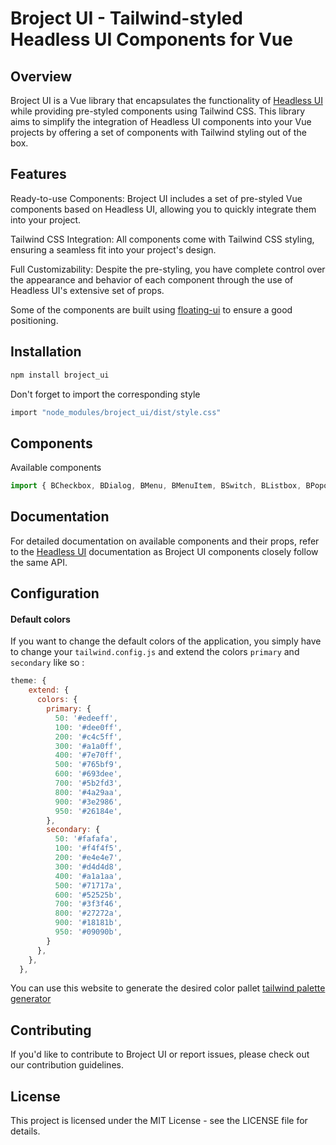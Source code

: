 # Broject UI - Tailwind-styled Headless UI Components for Vue

## Overview

Broject UI is a Vue library that encapsulates the functionality of [Headless UI](https://headlessui.com/) while providing pre-styled components using Tailwind CSS. This library aims to simplify the integration of Headless UI components into your Vue projects by offering a set of components with Tailwind styling out of the box.

## Features

Ready-to-use Components: Broject UI includes a set of pre-styled Vue components based on Headless UI, allowing you to quickly integrate them into your project.

Tailwind CSS Integration: All components come with Tailwind CSS styling, ensuring a seamless fit into your project's design.

Full Customizability: Despite the pre-styling, you have complete control over the appearance and behavior of each component through the use of Headless UI's extensive set of props.

Some of the components are built using [floating-ui](https://floating-ui.com/) to ensure a good positioning.


## Installation

```bash
npm install broject_ui
```

Don't forget to import the corresponding style

```bash
import "node_modules/broject_ui/dist/style.css"
```

## Components

Available components

```ts
import { BCheckbox, BDialog, BMenu, BMenuItem, BSwitch, BListbox, BPopover, BFileInput, BInput, BButton, BTextarea, BRadio, BAvatar, BTooltip } from "broject_ui";
```

## Documentation

For detailed documentation on available components and their props, refer to the [Headless UI](https://headlessui.com/) documentation as Broject UI components closely follow the same API.

## Configuration

#### Default colors

If you want to change the default colors of the application, you simply have to change your `tailwind.config.js` and extend the colors `primary` and `secondary` like so :

```js
theme: {
    extend: {
      colors: {
        primary: {
          50: '#edeeff',
          100: '#dee0ff',
          200: '#c4c5ff',
          300: '#a1a0ff',
          400: '#7e70ff',
          500: '#765bf9',
          600: '#693dee',
          700: '#5b2fd3',
          800: '#4a29aa',
          900: '#3e2986',
          950: '#26184e',
        },
        secondary: {
          50: '#fafafa',
          100: '#f4f4f5',
          200: '#e4e4e7',
          300: '#d4d4d8',
          400: '#a1a1aa',
          500: '#71717a',
          600: '#52525b',
          700: '#3f3f46',
          800: '#27272a',
          900: '#18181b',
          950: '#09090b',
        }
      },
    },
  },
```

You can use this website to generate the desired color pallet [tailwind palette generator](https://uicolors.app/create)

## Contributing

If you'd like to contribute to Broject UI or report issues, please check out our contribution guidelines.

## License

This project is licensed under the MIT License - see the LICENSE file for details.
